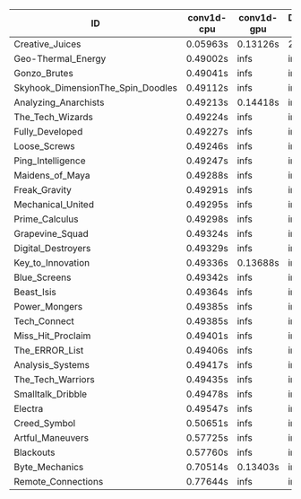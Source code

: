 |ID|conv1d-cpu|conv1d-gpu|DWSPConv2D-gpu|gemm-gpu|avg|
|-|-|-|-|-|-|
|Creative_Juices|0.05963s|0.13126s|2.97245s|1.90107s|1.26611s|
|Geo-Thermal_Energy|0.49002s|infs|infs|4.67247s|infs|
|Gonzo_Brutes|0.49041s|infs|infs|4.72880s|infs|
|Skyhook_DimensionThe_Spin_Doodles|0.49112s|infs|infs|4.67607s|infs|
|Analyzing_Anarchists|0.49213s|0.14418s|infs|4.63354s|infs|
|The_Tech_Wizards|0.49224s|infs|infs|4.66226s|infs|
|Fully_Developed|0.49227s|infs|infs|4.57920s|infs|
|Loose_Screws|0.49246s|infs|infs|4.68132s|infs|
|Ping_Intelligence|0.49247s|infs|infs|4.68006s|infs|
|Maidens_of_Maya|0.49288s|infs|infs|4.67628s|infs|
|Freak_Gravity|0.49291s|infs|infs|4.65838s|infs|
|Mechanical_United|0.49295s|infs|infs|4.61252s|infs|
|Prime_Calculus|0.49298s|infs|infs|4.71189s|infs|
|Grapevine_Squad|0.49324s|infs|infs|4.73863s|infs|
|Digital_Destroyers|0.49329s|infs|infs|4.59618s|infs|
|Key_to_Innovation|0.49336s|0.13688s|infs|4.65716s|infs|
|Blue_Screens|0.49342s|infs|infs|4.70737s|infs|
|Beast_Isis|0.49364s|infs|infs|4.68519s|infs|
|Power_Mongers|0.49385s|infs|infs|4.70561s|infs|
|Tech_Connect|0.49385s|infs|infs|4.65720s|infs|
|Miss_Hit_Proclaim|0.49401s|infs|infs|4.63544s|infs|
|The_ERROR_List|0.49406s|infs|infs|4.69197s|infs|
|Analysis_Systems|0.49417s|infs|infs|4.62022s|infs|
|The_Tech_Warriors|0.49435s|infs|infs|4.70555s|infs|
|Smalltalk_Dribble|0.49478s|infs|infs|4.58601s|infs|
|Electra|0.49547s|infs|infs|4.72617s|infs|
|Creed_Symbol|0.50651s|infs|infs|4.64977s|infs|
|Artful_Maneuvers|0.57725s|infs|infs|4.68644s|infs|
|Blackouts|0.57760s|infs|infs|4.56292s|infs|
|Byte_Mechanics|0.70514s|0.13403s|infs|4.75078s|infs|
|Remote_Connections|0.77644s|infs|infs|4.58710s|infs|
